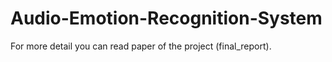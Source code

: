 # Audio-Emotion-Recognition-System
For more detail you can read paper of the project (final_report).
